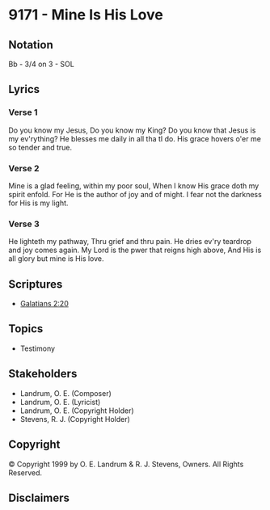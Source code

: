# 9171 - Mine Is His Love

## Notation

Bb - 3/4 on 3 - SOL

## Lyrics

### Verse 1

Do you know my Jesus, Do you know my King? Do you know that Jesus is my ev'rything? He blesses me daily in all tha tI do. His grace hovers o'er me so tender and true.

### Verse 2

Mine is a glad feeling, within my poor soul, When I know His grace doth my spirit enfold. For He is the author of joy and of might. I fear not the darkness for His is my light.

### Verse 3

He lighteth my pathway, Thru grief and thru pain. He dries ev'ry teardrop and joy comes again. My Lord is the pwer that reigns high above, And His is all glory but mine is His love.


## Scriptures

- [Galatians 2:20](https://www.biblegateway.com/passage/?search=Galatians%202%3A20)

## Topics

- Testimony

## Stakeholders

- Landrum, O. E. (Composer)
- Landrum, O. E. (Lyricist)
- Landrum, O. E. (Copyright Holder)
- Stevens, R. J. (Copyright Holder)

## Copyright

© Copyright 1999 by O. E. Landrum & R. J. Stevens, Owners. All Rights Reserved.


## Disclaimers


